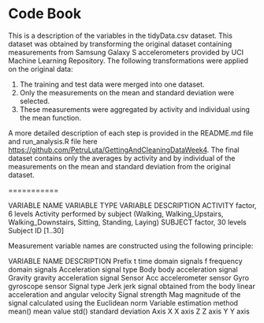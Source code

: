 Code Book
===========

This is a description of the variables in the tidyData.csv dataset. This dataset was obtained by transforming the original dataset containing measurements from Samsung Galaxy S accelerometers provided by UCI Machine Learning Repository. The following transformations were applied on the original data:

1. The training and test data were merged into one dataset.
2. Only the measurements on the mean and standard deviation were selected.
3. These measurements were aggregated by activity and individual using the mean function.

A more detailed description of each step is provided in the README.md file and run_analysis.R file here https://github.com/PetruLuta/GettingAndCleaningDataWeek4.
The final dataset contains only the averages by activity and by individual of the measurements on the mean and standard deviation from the original dataset.

===========

VARIABLE NAME   VARIABLE TYPE               VARIABLE DESCRIPTION
ACTIVITY        factor, 6 levels            Activity performed by subject (Walking, Walking_Upstairs, Walking_Downstairs, Sitting, Standing, Laying)
SUBJECT         factor, 30 levels           Subject ID [1..30]

Measurement variable names are constructed using the following principle:

VARIABLE                        NAME        DESCRIPTION
Prefix							t			time domain signals
								f			frequency domain signals
Acceleration signal type 		Body		body acceleration signal
								Gravity		gravity acceleration signal
Sensor							Acc			accelerometer sensor
								Gyro		gyroscope sensor
Signal type						Jerk		jerk signal obtained from the body linear acceleration and angular velocity
Signal strength					Mag			magnitude of the signal calculated using the Euclidean norm
Variable estimation	method		mean()		mean value
								std()		standard deviation
Axis							X			X axis
								Z			Z axis
								Y			Y axis